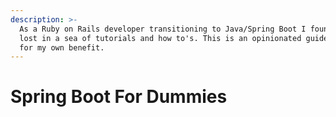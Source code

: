 ```yaml
---
description: >-
  As a Ruby on Rails developer transitioning to Java/Spring Boot I found myself
  lost in a sea of tutorials and how to's. This is an opinionated guide mostly
  for my own benefit.
---
```


# Spring Boot For Dummies

